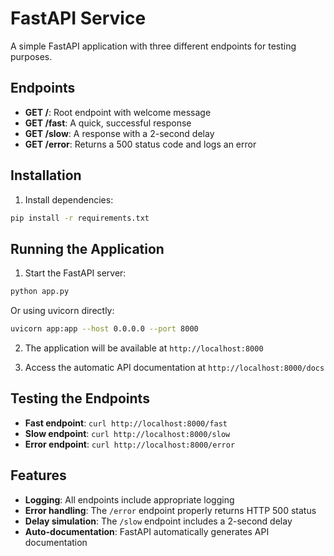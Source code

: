 # FastAPI Service

A simple FastAPI application with three different endpoints for testing purposes.

## Endpoints

- **GET /**: Root endpoint with welcome message
- **GET /fast**: A quick, successful response
- **GET /slow**: A response with a 2-second delay
- **GET /error**: Returns a 500 status code and logs an error

## Installation

1. Install dependencies:
```bash
pip install -r requirements.txt
```

## Running the Application

1. Start the FastAPI server:
```bash
python app.py
```

Or using uvicorn directly:
```bash
uvicorn app:app --host 0.0.0.0 --port 8000
```

2. The application will be available at `http://localhost:8000`

3. Access the automatic API documentation at `http://localhost:8000/docs`

## Testing the Endpoints

- **Fast endpoint**: `curl http://localhost:8000/fast`
- **Slow endpoint**: `curl http://localhost:8000/slow`
- **Error endpoint**: `curl http://localhost:8000/error`

## Features

- **Logging**: All endpoints include appropriate logging
- **Error handling**: The `/error` endpoint properly returns HTTP 500 status
- **Delay simulation**: The `/slow` endpoint includes a 2-second delay
- **Auto-documentation**: FastAPI automatically generates API documentation
